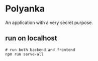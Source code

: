 # Polyanka

An application with a very secret purpose.

## run on localhost

```shell
# run both backend and frontend
npm run serve-all
```
